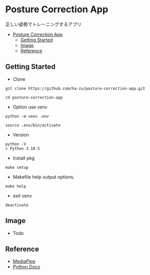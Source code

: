 # Posture Correction App
正しい姿勢でトレーニングするアプリ

- [Posture Correction App](#posture-correction-app)
	- [Getting Started](#getting-started)
	- [Image](#image)
	- [Reference](#reference)

## Getting Started

- Clone
```
git clone https://github.com/ha-zu/posture-correction-app.git
```
```
cd posture-correction-app
```

- Option use venv

```
python -m venv .env
```
```
source .env/bin/activate
```

- Version
```
python -V
> Python 3.10.5
```
- Install pkg
```
make setup
````

- Makefile help output options.
```
make help
```

- exit venv
```
deactivate
```

## Image
- Todo

## Reference
- [MediaPipe](https://google.github.io/mediapipe/)
- [Python Docs](https://docs.python.org/ja/3.10/)
